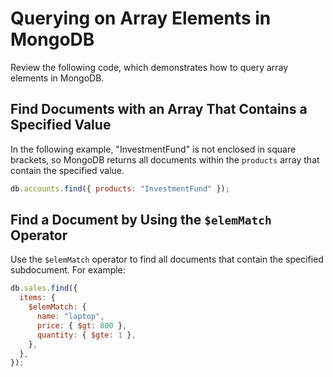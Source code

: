 # Querying on Array Elements in MongoDB

Review the following code, which demonstrates how to query array elements in MongoDB.

## Find Documents with an Array That Contains a Specified Value

In the following example, "InvestmentFund" is not enclosed in square brackets, so MongoDB returns all documents within the `products` array that contain the specified value.

```js
db.accounts.find({ products: "InvestmentFund" });
```

## Find a Document by Using the `$elemMatch` Operator

Use the `$elemMatch` operator to find all documents that contain the specified subdocument. For example:

```js
db.sales.find({
  items: {
    $elemMatch: {
      name: "laptop",
      price: { $gt: 800 },
      quantity: { $gte: 1 },
    },
  },
});
```
